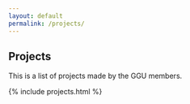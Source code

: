 ```yaml
---
layout: default
permalink: /projects/
---
```


## Projects

This is a list of projects made by the GGU members.

{% include projects.html %}

